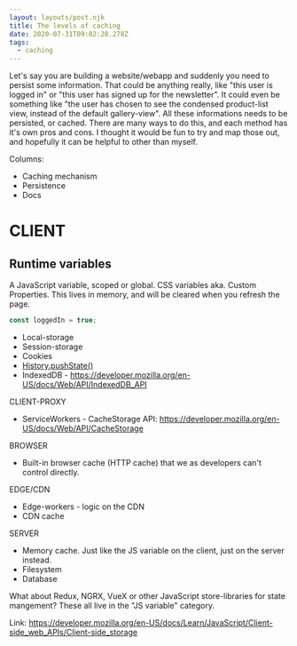 ```yaml
---
layout: layouts/post.njk
title: The levels of caching
date: 2020-07-31T09:02:28.278Z
tags:
  - caching
---
```

Let's say you are building a website/webapp and suddenly you need to persist some information. That could be anything really, like "this user is logged in" or "this user has signed up for the newsletter". It could even be something like "the user has chosen to see the condensed product-list view, instead of the default gallery-view". All these informations needs to be persisted, or cached. There are many ways to do this, and each method has it's own pros and cons. I thought it would be fun to try and map those out, and hopefully it can be helpful to other than myself.

Columns: 

* Caching mechanism
* Persistence
* Docs



# CLIENT

## Runtime variables
A JavaScript variable, scoped or global. CSS variables aka. Custom Properties. This lives in memory, and will be cleared when you refresh the page.

```javascript
const loggedIn = true;
```


* Local-storage
* Session-storage
* Cookies
* [History.pushState()](https://developer.mozilla.org/en-US/docs/Web/API/History/pushState)
* IndexedDB - <https://developer.mozilla.org/en-US/docs/Web/API/IndexedDB_API>



CLIENT-PROXY

* ServiceWorkers - CacheStorage API: <https://developer.mozilla.org/en-US/docs/Web/API/CacheStorage>



BROWSER

* Built-in browser cache (HTTP cache) that we as developers can't control directly.



EDGE/CDN

* Edge-workers - logic on the CDN
* CDN cache



SERVER

* Memory cache. Just like the JS variable on the client, just on the server instead.
* Filesystem
* Database



What about Redux, NGRX, VueX or other JavaScript store-libraries for state mangement? These all live in the "JS variable" category.

Link: <https://developer.mozilla.org/en-US/docs/Learn/JavaScript/Client-side_web_APIs/Client-side_storage>